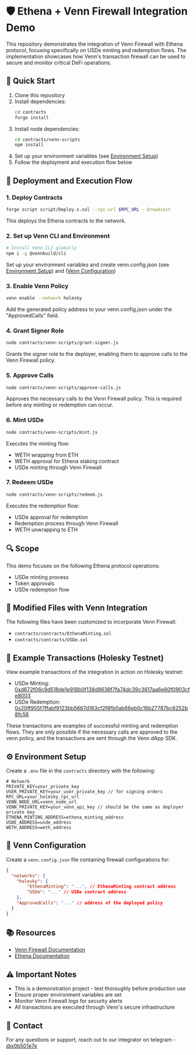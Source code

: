 # 🛡️ Ethena + Venn Firewall Integration Demo

This repository demonstrates the integration of Venn Firewall with Ethena protocol, focusing specifically on USDe minting and redemption flows. The implementation showcases how Venn's transaction firewall can be used to secure and monitor critical DeFi operations.

## 🚀 Quick Start

1. Clone this repository
2. Install dependencies:
   ```bash
   cd contracts
   forge install
   ```
3. Install node dependencies:
   ```bash
   cd contracts/venn-scripts
   npm install
   ```
4. Set up your environment variables (see [Environment Setup](#️-environment-setup))
5. Follow the deployment and execution flow below

## 🔄 Deployment and Execution Flow

### 1. Deploy Contracts
```bash
forge script script/Deploy.s.sol --rpc-url $RPC_URL --broadcast
```
This deploys the Ethena contracts to the network.

### 2. Set up Venn CLI and Environment
```bash
# Install Venn CLI globally
npm i -g @vennbuild/cli
```
Set up your environment variables and create venn.config.json (see [Environment Setup](#️-environment-setup)) and ([Venn Configuration](#-venn-configuration))

### 3. Enable Venn Policy
```bash
venn enable --network holesky
```
Add the generated policy address to your venn.config.json under the "ApprovedCalls" field.

### 4. Grant Signer Role
```bash
node contracts/venn-scripts/grant-signer.js
```
Grants the signer role to the deployer, enabling them to approve calls to the Venn Firewall policy.

### 5. Approve Calls
```bash
node contracts/venn-scripts/approve-calls.js
```
Approves the necessary calls to the Venn Firewall policy. This is required before any minting or redemption can occur.

### 6. Mint USDe
```bash
node contracts/venn-scripts/mint.js
```
Executes the minting flow:
- WETH wrapping from ETH
- WETH approval for Ethena staking contract
- USDe minting through Venn Firewall

### 7. Redeem USDe
```bash
node contracts/venn-scripts/redeem.js
```
Executes the redemption flow:
- USDe approval for redemption
- Redemption process through Venn Firewall
- WETH unwrapping to ETH

## 🔍 Scope

This demo focuses on the following Ethena protocol operations:
- USDe minting process
- Token approvals
- USDe redemption flow

## 📁 Modified Files with Venn Integration

The following files have been customized to incorporate Venn Firewall:

- `contracts/contracts/EthenaMinting.sol`
- `contracts/contracts/USDe.sol`

## 🔗 Example Transactions (Holesky Testnet)

View example transactions of the integration in action on Holesky testnet:

- USDe Minting: [0xd672f06c9d518de1e918b0f138d8636f7fa74dc39c3617aa6e60f0903cfe8003](https://holesky.etherscan.io/tx/0xd672f06c9d518de1e918b0f138d8636f7fa74dc39c3617aa6e60f0903cfe8003)
- USDe Redemption: [0x20ff955f7ffabf9123bb5667d183cf2f8fb0ab66eb0c16b27787bc6252b8fc56](https://holesky.etherscan.io/tx/0x20ff955f7ffabf9123bb5667d183cf2f8fb0ab66eb0c16b27787bc6252b8fc56)

These transactions are examples of successful minting and redemption flows. They are only possible if the necessary calls are approved to the venn policy, and the transactions are sent through the Venn dApp SDK.

## ⚙️ Environment Setup

Create a `.env` file in the `contracts` directory with the following:

```env
# Network
PRIVATE_KEY=your_private_key
USER_PRIVATE_KEY=your_user_private_key // for signing orders
RPC_URL=your_holesky_rpc_url
VENN_NODE_URL=venn_node_url
VENN_PRIVATE_KEY=your_venn_api_key // should be the same as deployer private key
ETHENA_MINTING_ADDRESS=ethena_minting_address
USDE_ADDRESS=usde_address
WETH_ADDRESS=weth_address
```

## 🔐 Venn Configuration

Create a `venn.config.json` file containing firewall configurations for:

```json
{
  "networks": {
    "holesky": {
        "EthenaMinting": "...", // EthenaMinting contract address
        "USDe": "..." // USDe contract address
    },
    "ApprovedCalls": "..." // address of the deployed policy
  }
}
```

## 📚 Resources

- [Venn Firewall Documentation](https://docs.venn.build)
- [Ethena Documentation](https://docs.ethena.fi)

## ⚠️ Important Notes

- This is a demonstration project - test thoroughly before production use
- Ensure proper environment variables are set
- Monitor Venn Firewall logs for security alerts
- All transactions are executed through Venn's secure infrastructure

## 📧 Contact

For any questions or support, reach out to our integrator on telegram - [@x0b501e7e](https://t.me/x0b501e7e)
